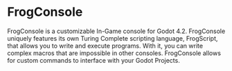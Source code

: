 # FrogConsole
 FrogConsole is a customizable In-Game console for Godot 4.2. FrogConsole uniquely features its own Turing Complete scripting language, FrogScript, that allows you to write and execute programs. With it, you can write complex macros that are impossible in other consoles. FrogConsole  allows for custom commands to interface with your Godot Projects.
